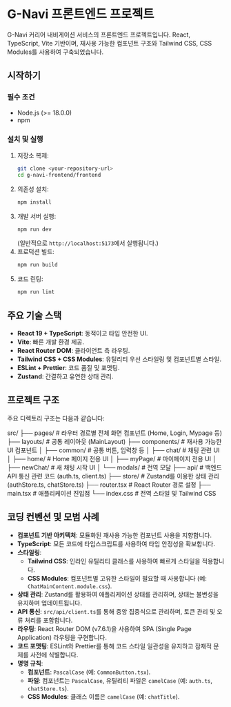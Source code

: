 # G-Navi 프론트엔드 프로젝트

G-Navi 커리어 내비게이션 서비스의 프론트엔드 프로젝트입니다. React, TypeScript, Vite 기반이며, 재사용 가능한 컴포넌트 구조와 Tailwind CSS, CSS Modules를 사용하여 구축되었습니다.

## 시작하기

### 필수 조건

* Node.js (>= 18.0.0)
* npm

### 설치 및 실행

1.  저장소 복제:
    ```bash
    git clone <your-repository-url>
    cd g-navi-frontend/frontend
    ```
2.  의존성 설치:
    ```bash
    npm install
    ```
3.  개발 서버 실행:
    ```bash
    npm run dev
    ```
    (일반적으로 `http://localhost:5173`에서 실행됩니다.)
4.  프로덕션 빌드:
    ```bash
    npm run build
    ```
5.  코드 린팅:
    ```bash
    npm run lint
    ```

## 주요 기술 스택

* **React 19 + TypeScript**: 동적이고 타입 안전한 UI.
* **Vite**: 빠른 개발 환경 제공.
* **React Router DOM**: 클라이언트 측 라우팅.
* **Tailwind CSS + CSS Modules**: 유틸리티 우선 스타일링 및 컴포넌트별 스타일.
* **ESLint + Prettier**: 코드 품질 및 포맷팅.
* **Zustand**: 간결하고 유연한 상태 관리.

## 프로젝트 구조

주요 디렉토리 구조는 다음과 같습니다:

src/
├── pages/            # 라우터 경로별 전체 화면 컴포넌트 (Home, Login, Mypage 등)
├── layouts/          # 공통 레이아웃 (MainLayout)
├── components/       # 재사용 가능한 UI 컴포넌트
│   ├── common/       # 공통 버튼, 입력창 등
│   ├── chat/         # 채팅 관련 UI
│   ├── home/         # Home 페이지 전용 UI
│   ├── myPage/       # 마이페이지 전용 UI
│   ├── newChat/      # 새 채팅 시작 UI
│   └── modals/       # 전역 모달
├── api/              # 백엔드 API 통신 관련 코드 (auth.ts, client.ts)
├── store/            # Zustand를 이용한 상태 관리 (authStore.ts, chatStore.ts)
├── router.tsx        # React Router 경로 설정
├── main.tsx          # 애플리케이션 진입점
└── index.css         # 전역 스타일 및 Tailwind CSS


## 코딩 컨벤션 및 모범 사례

* **컴포넌트 기반 아키텍처**: 모듈화된 재사용 가능한 컴포넌트 사용을 지향합니다.
* **TypeScript**: 모든 코드에 타입스크립트를 사용하여 타입 안정성을 확보합니다.
* **스타일링**:
    * **Tailwind CSS**: 인라인 유틸리티 클래스를 사용하여 빠르게 스타일을 적용합니다.
    * **CSS Modules**: 컴포넌트별 고유한 스타일이 필요할 때 사용합니다 (예: `ChatMainContent.module.css`).
* **상태 관리**: Zustand를 활용하여 애플리케이션 상태를 관리하며, 상태는 불변성을 유지하며 업데이트됩니다.
* **API 통신**: `src/api/client.ts`를 통해 중앙 집중식으로 관리하며, 토큰 관리 및 오류 처리를 포함합니다.
* **라우팅**: React Router DOM (v7.6.1)을 사용하여 SPA (Single Page Application) 라우팅을 구현합니다.
* **코드 포맷팅**: ESLint와 Prettier를 통해 코드 스타일 일관성을 유지하고 잠재적 문제를 사전에 식별합니다.
* **명명 규칙**:
    * **컴포넌트**: `PascalCase` (예: `CommonButton.tsx`).
    * **파일**: 컴포넌트는 `PascalCase`, 유틸리티 파일은 `camelCase` (예: `auth.ts`, `chatStore.ts`).
    * **CSS Modules**: 클래스 이름은 `camelCase` (예: `chatTitle`).